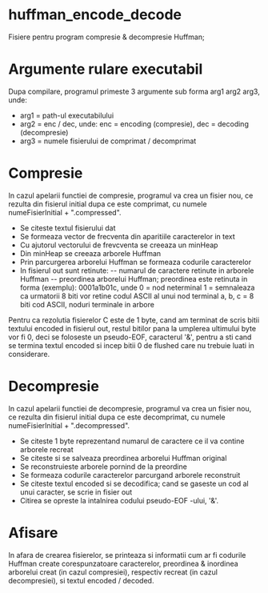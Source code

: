 # huffman_encode_decode
Fisiere pentru program compresie & decompresie Huffman;

# Argumente rulare executabil
Dupa compilare, programul primeste 3 argumente sub forma arg1 arg2 arg3, unde:
  - arg1 = path-ul executabilului
  - arg2 = enc / dec, unde:
        enc = encoding (compresie), dec = decoding (decompresie)
  - arg3 = numele fisierului de comprimat / decomprimat

# Compresie
In cazul apelarii functiei de compresie, programul va crea un fisier nou, ce rezulta din fisierul initial dupa ce este comprimat,
cu numele numeFisierInitial + ".compressed".

 - Se citeste textul fisierului dat
 - Se formeaza vector de frecventa din aparitiile caracterelor in text
 - Cu ajutorul vectorului de frevcventa se creeaza un minHeap
 - Din minHeap se creeaza arborele Huffman
 - Prin parcurgerea arborelui Huffman se formeaza codurile caracterelor
 - In fisierul out sunt retinute: 
              -- numarul de caractere retinute in arborele Huffman
              -- preordinea arborelui Huffman;
                    preordinea este retinuta in forma (exemplu): 0001a1b01c, unde
                    0 = nod neterminal
                    1 = semnaleaza ca urmatorii 8 biti vor retine codul ASCII al unui nod terminal
                    a, b, c = 8 biti cod ASCII, noduri terminale in arbore
                    
 Pentru ca rezolutia fisierelor C este de 1 byte, cand am terminat de scris bitii textului encoded in fisierul out, restul bitilor pana la umplerea ultimului
 byte vor fi 0, deci se foloseste un pseudo-EOF, caracterul '&', pentru a sti cand se termina textul encoded si incep bitii 0 de flushed care nu trebuie luati
 in considerare.

# Decompresie
In cazul apelarii functiei de decompresie, programul va crea un fisier nou, ce rezulta din fisierul initial dupa ce este decomprimat,
cu numele numeFisierInitial + ".decompressed".

- Se citeste 1 byte reprezentand numarul de caractere ce il va contine arborele recreat
- Se citeste si se salveaza preordinea arborelui Huffman original
- Se reconstruieste arborele pornind de la preordine
- Se formeaza codurile caracterelor parcurgand arborele reconstruit
- Se citeste textul encoded si se decodifica; cand se gaseste un cod al unui caracter, se scrie in fisier out
- Citirea se opreste la intalnirea codului pseudo-EOF -ului, '&'.

# Afisare
In afara de crearea fisierelor, se printeaza si informatii cum ar fi codurile Huffman create corespunzatoare caracterelor, preordinea & inordinea 
arborelui creat (in cazul compresiei), respectiv recreat (in cazul decompresiei), si textul encoded / decoded.
